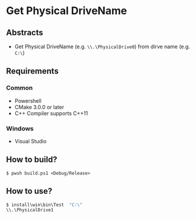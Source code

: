 # Get Physical DriveName

## Abstracts

* Get Physical DriveName (e.g. `\\.\PhysicalDrive0`) from dirve name (e.g. `C:\`)

## Requirements

### Common

* Powershell
* CMake 3.0.0 or later
* C++ Compiler supports C++11

### Windows

* Visual Studio

## How to build?

````shell
$ pwsh build.ps1 <Debug/Release>
````

## How to use?

````bat
$ install\win\bin\Test  "C:\"
\\.\PhysicalDrive1 
````